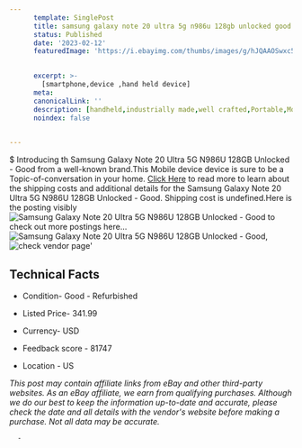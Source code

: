 ```yaml
---
      template: SinglePost
      title: samsung galaxy note 20 ultra 5g n986u 128gb unlocked good
      status: Published
      date: '2023-02-12'
      featuredImage: 'https://i.ebayimg.com/thumbs/images/g/hJQAAOSwxc5jj5vD/s-l225.jpg'
       

      excerpt: >-
        [smartphone,device ,hand held device]
      meta:
      canonicalLink: ''
      description: [handheld,industrially made,well crafted,Portable,Mobile,Compact,Convenient,Lightweight,Maneuverable,Man-portable,Miniature,Carriable,Hand-held,Light,Holdable,Transportable,Mobile device,Pocket-sized,On-the-go,Wireless,Cordless,Compact size,Convenient size, smartphone,device ,hand held device]
      noindex: false
      

---
```

$
      Introducing th Samsung Galaxy Note 20 Ultra 5G N986U 128GB Unlocked - Good from a well-known brand.This Mobile device device  is sure to be a Topic-of-conversation in your home. [Click Here](https://www.ebay.com/itm/255534549715?hash=item3b7f0bcad3%3Ag%3AhJQAAOSwxc5jj5vD&mkevt=1&mkcid=1&mkrid=711-53200-19255-0&campid=%253CePNCampaignId%253E&customid=%253CreferenceId%253E&toolid=10049) to read more to learn about the shipping costs and additional details for the Samsung Galaxy Note 20 Ultra 5G N986U 128GB Unlocked - Good. Shipping cost is undefined.Here is the posting visibly ![Samsung Galaxy Note 20 Ultra 5G N986U 128GB Unlocked - Good](https://i.ebayimg.com/thumbs/images/g/hJQAAOSwxc5jj5vD/s-l225.jpg) to check out more postings here... ![Samsung Galaxy Note 20 Ultra 5G N986U 128GB Unlocked - Good](https://i.ebayimg.com/images/g/hJQAAOSwxc5jj5vD/s-l1600.jpg), ![check vendor page](https://origin-galleryplus.ebayimg.com/ws/web/255534549715_2_0_1/225x225.jpg,https://origin-galleryplus.ebayimg.com/ws/web/255534549715_3_0_1/225x225.jpg,https://origin-galleryplus.ebayimg.com/ws/web/255534549715_4_0_1/225x225.jpg,https://origin-galleryplus.ebayimg.com/ws/web/255534549715_5_0_1/225x225.jpg,https://origin-galleryplus.ebayimg.com/ws/web/255534549715_6_0_1/225x225.jpg)'

      

 ## Technical Facts 



     
      

 - Condition- Good - Refurbished 


      

 - Listed Price- 341.99 


      

 - Currency- USD 


      

 - Feedback score - 81747 


      

 - Location - US 


      
      

 *_This post may contain affiliate links from eBay and other third-party websites. As an eBay affiliate, we earn from qualifying purchases. Although we do our best to keep the information up-to-date and accurate, please check the date and all details with the vendor's website before making a purchase. Not all data may be accurate._*




      -
